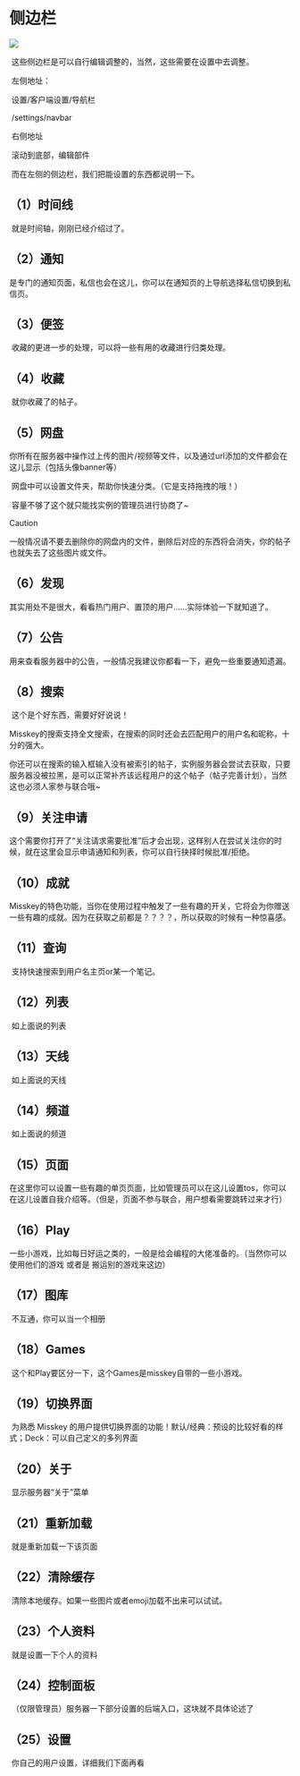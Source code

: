 # **侧边栏**

![](/images/image(5).png)

​	这些侧边栏是可以自行编辑调整的，当然，这些需要在设置中去调整。

​	左侧地址：

​	设置/客户端设置/导航栏

​	/settings/navbar

​	右侧地址

​	滚动到底部，编辑部件

​	而在左侧的侧边栏，我们把能设置的东西都说明一下。

## **（1）时间线**

​	就是时间轴，刚刚已经介绍过了。

## **（2）通知**

​	是专门的通知页面，私信也会在这儿，你可以在通知页的上导航选择私信切换到私信页。

## **（3）便签**

​	收藏的更进一步的处理，可以将一些有用的收藏进行归类处理。

## **（4）收藏**

​	就你收藏了的帖子。

## **（5）网盘**

​	你所有在服务器中操作过上传的图片/视频等文件，以及通过url添加的文件都会在这儿显示（包括头像banner等）

​	网盘中可以设置文件夹，帮助你快速分类。（它是支持拖拽的哦！）

​	容量不够了这个就只能找实例的管理员进行协商了~

> [!CAUTION]
>
> 一般情况请不要去删除你的网盘内的文件，删除后对应的东西将会消失，你的帖子也就失去了这些图片或文件。

## **（6）发现**

​	其实用处不是很大，看看热门用户、置顶的用户......实际体验一下就知道了。

## **（7）公告**

​	用来查看服务器中的公告，一般情况我建议你都看一下，避免一些重要通知遗漏。

## **（8）搜索**

​	这个是个好东西，需要好好说说！

​	Misskey的搜索支持全文搜索，在搜索的同时还会去匹配用户的用户名和昵称，十分的强大。

​	你还可以在搜索的输入框输入没有被索引的帖子，实例服务器会尝试去获取，只要服务器没被拉黑，是可以正常补齐该远程用户的这个帖子（帖子完善计划），当然这也必须人家参与联合哦~

## **（9）关注申请**

​	这个需要你打开了“关注请求需要批准”后才会出现，这样别人在尝试关注你的时候，就在这里会显示申请通知和列表，你可以自行抉择时候批准/拒绝。

## **（10）成就**

​	Misskey的特色功能，当你在使用过程中触发了一些有趣的开关，它将会为你赠送一些有趣的成就。因为在获取之前都是？？？？，所以获取的时候有一种惊喜感。

## **（11）查询**

​	支持快速搜索到用户名主页or某一个笔记。

## **（12）列表**

​	如上面说的列表

## **（13）天线**

​	如上面说的天线

## **（14）频道**

​	如上面说的频道

## **（15）页面**

​	在这里你可以设置一些有趣的单页页面，比如管理员可以在这儿设置tos，你可以在这儿设置自我介绍等。（但是，页面不参与联合，用户想看需要跳转过来才行）

## **（16）Play**

​	一些小游戏，比如每日好运之类的，一般是给会编程的大佬准备的。（当然你可以使用他们的游戏 或者是 搬运别的游戏来这边）

## **（17）图库**

​	不互通，你可以当一个相册

## **（18）Games**

​	这个和Play要区分一下，这个Games是misskey自带的一些小游戏。

## **（19）切换界面**

​	为熟悉 Misskey 的用户提供切换界面的功能！默认/经典：预设的比较好看的样式；Deck：可以自己定义的多列界面

## **（20）关于**

​	显示服务器“关于”菜单

## **（21）重新加载**

​	就是重新加载一下该页面

## **（22）清除缓存**

​	清除本地缓存。如果一些图片或者emoji加载不出来可以试试。

## **（23）个人资料**

​	就是设置一下个人的资料

## **（24）控制面板**

​	（仅限管理员）服务器一下部分设置的后端入口，这块就不具体论述了

## **（25）设置**

​	你自己的用户设置，详细我们下面再看
